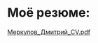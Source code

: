 # Моё резюме:
[Меркулов_Дмитрий_CV.pdf](https://github.com/dmrklff/CV/blob/main/%D0%9C%D0%B5%D1%80%D0%BA%D1%83%D0%BB%D0%BE%D0%B2_%D0%94%D0%BC%D0%B8%D1%82%D1%80%D0%B8%D0%B9_CV.pdf)
